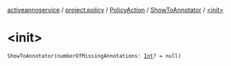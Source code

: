 [activeannoservice](../../../index.md) / [project.policy](../../index.md) / [PolicyAction](../index.md) / [ShowToAnnotator](index.md) / [&lt;init&gt;](./-init-.md)

# &lt;init&gt;

`ShowToAnnotator(numberOfMissingAnnotations: `[`Int`](https://kotlinlang.org/api/latest/jvm/stdlib/kotlin/-int/index.html)`? = null)`